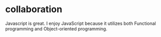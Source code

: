 # collaboration
Javascript is great.  I enjoy JavaScript because it utilizes both Functional programming and Object-oriented programming.